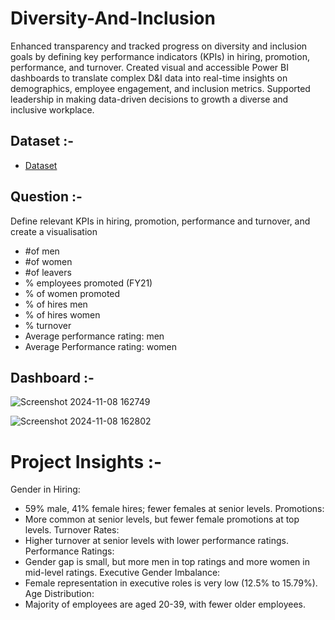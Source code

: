 # Diversity-And-Inclusion

Enhanced transparency and tracked progress on diversity and inclusion goals by defining key performance indicators (KPIs) in hiring, promotion, performance, and turnover. Created visual and accessible Power BI dashboards to translate complex D&I data into real-time insights on demographics, employee engagement, and inclusion metrics. Supported leadership in making data-driven decisions to growth a diverse and inclusive workplace.


## Dataset :-
- <a href="https://github.com/Tejaschaudhari0/Tejaschaudhari0_Diversity-And-Inclusion/blob/main/03%20Diversity-Inclusion-Dataset.xlsx">Dataset</a>

## Question :-
Define relevant KPIs in hiring, promotion, performance and turnover, and create a visualisation
- #of men
- #of women
- #of leavers
- % employees promoted (FY21)
- % of women promoted
- % of hires men
- % of hires women
- % turnover 
- Average performance rating: men
- Average Performance rating: women

## Dashboard :-
![Screenshot 2024-11-08 162749](https://github.com/user-attachments/assets/90617be7-141d-4548-85e2-74717bab1776)


![Screenshot 2024-11-08 162802](https://github.com/user-attachments/assets/c9cd71ca-eb12-401d-aa70-48189f0e672f)


# Project Insights :-
Gender in Hiring: 
- 59% male, 41% female hires; fewer females at senior levels.
Promotions:
- More common at senior levels, but fewer female promotions at top levels.
Turnover Rates:
- Higher turnover at senior levels with lower performance ratings.
Performance Ratings:
- Gender gap is small, but more men in top ratings and more women in mid-level ratings.
Executive Gender Imbalance:
- Female representation in executive roles is very low (12.5% to 15.79%).
Age Distribution: 
- Majority of employees are aged 20-39, with fewer older employees.


